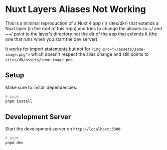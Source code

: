 # Nuxt Layers Aliases Not Working

This is a minimal reproduction of a Nuxt 4 app (in sites/dk/) that extends a Nuxt layer (in the root of this repo) and tries to change the aliases so ~/ and ~~/ point to the layer's directory not the dir of the app that extends it (the one that runs when you start the dev server).

It works for import statements but not for `<img src="~/assets/some-image.png">` which doesn't respect the alias change and still points to `sites/dk/assets/some-image.png`.

## Setup

Make sure to install dependencies:

```bash
# pnpm
pnpm install
```

## Development Server

Start the development server on `http://localhost:3000`:

```bash
# pnpm
pnpm dev
```
